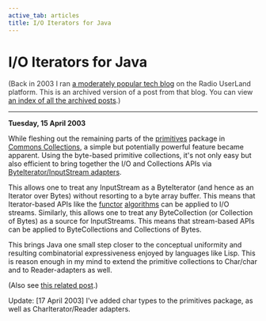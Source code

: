 ```yaml
---
active_tab: articles
title: I/O Iterators for Java
---
```

# I/O Iterators for Java

<div style="color:#333">(Back in 2003 I ran <a href="http://radio.weblogs.com/0122027/">a moderately popular tech blog</a> on the Radio UserLand platform.  This is an archived version of a post from that blog. You can view <a href="/articles/radio-blog/index.html">an index of all the archived posts</a>.)</div><hr>
<b>Tuesday, 15 April 2003</b>
<p>
While fleshing out the remaining parts of the <a href="http://cvs.apache.org/viewcvs/jakarta-commons/collections/src/java/org/apache/commons/collections/primitives/" title="package org.apache.commons.collections.primitives">primitives</a> package in <a href="http://jakarta.apache.org/commons/" title="Apache's Jakarta Commons Collections">Commons Collections</a>, a simple but potentially powerful feature became apparent.  Using the byte-based primitive collections, it's not only easy but also efficient to bring together the I/O and Collections APIs via <a href="http://cvs.apache.org/viewcvs.cgi/jakarta-commons/collections/src/java/org/apache/commons/collections/primitives/adapters/io/" title="package org.apache.commons.collections.primitives.adapters.io">ByteIterator/InputStream adapters</a>. <p>
This allows one to treat any InputStream as a ByteIterator (and hence as an Iterator over Bytes)  without resorting to a byte array buffer.  This means that Iterator-based APIs like the <a href="http://jakarta.apache.org/commons/sandbox/functor/" title="Apache's Jakarta Commons Functor">functor</a> <a href="http://jakarta.apache.org/commons/sandbox/functor/apidocs/org/apache/commons/functor/core/collection/CollectionAlgorithms.html" title="CollectionAlgorithms">algorithms</a> can be applied to I/O streams.  Similarly, this allows one to treat any ByteCollection (or Collection of Bytes) as a source for InputStreams.  This means that stream-based APIs can be applied to ByteCollections and Collections of Bytes.</p><p>

This brings Java one small step closer to the conceptual uniformity and resulting combinatorial expressiveness enjoyed by languages like Lisp.  This is reason enough in my mind to extend the primitive collections to Char/char and to Reader-adapters as well.</p><p>

(Also see <a href="http://radio.weblogs.com/0122027/2003/04/07.html#a13" title="Rod's Open Source To Do List">this related post</a>.)</p><p>

</p><div class="update">Update: [17 April 2003] I've added char types to the primitives package, as well as CharIterator/Reader adapters.</div>

